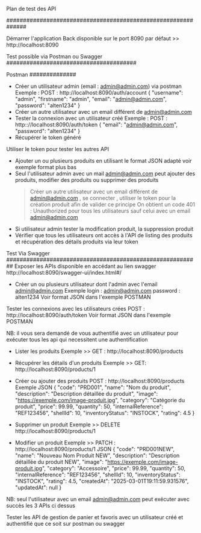 
Plan de test des API

##############################################################


Démarrer l'application Back disponible sur le port 8090 par défaut >> http://localhost:8090

Test possible via Postman ou Swagger
#######################################

Postman
##############

- Créer un utilisateur admin (email : admin@admin.com) via postman
Exemple : 
POST : http://localhost:8090/auth/account
{
  "username": "admin",
  "firstname": "admin",
  "email": "admin@admin.com",
  "password": "alten1234"
}
- Créer un autre utilisateur avec un email différent de admin@admin.com
- Tester la connexion avec un utilisateur créé 
  Exemple :
  POST : http:://localhost:8090/auth/token
  {
  "email": "admin@admin.com",
  "password": "alten1234"
  }
- Récupérer le token généré

Utiliser le token pour tester les autres API 

- Ajouter un ou plusieurs produits en utilisant le format JSON adapté voir exemple format plus bas
- Seul l'utilisateur admin avec un mail admin@admin.com peut ajouter des produits, modifier des produits ou supprimer des produits
   > Créer un autre utilisateur avec un email différent de admin@admin.com , se connecter , utiliser le token pour la création produit afin de  valider ce principe
   > On obtient un code 401 : Unauthorized pour tous les utilisateurs sauf celui avec un email admin@admin.com
- Si utilisateur admin tester la modification produit, la suppression produit
- Vérifier que tous les utilisateurs ont accès à l'API de listing des produits et récupération des détails produits via leur token

Test Via Swagger
##########################################################
Exposer les APIs disponible en accédant au lien swagger 
http://localhost:8090/swagger-ui/index.html#/

- Créer un ou plusieurs utilisateur dont l'admin avec l'email admin@admin.com
Exemple 
login : admin@admin.com
password : alten1234
Voir format JSON dans l'exemple POSTMAN

Tester les connexions avec les utilisateurs crées
POST : http://localhost:8090/auth/token
Voir format JSON dans l'exemple POSTMAN

NB: il vous sera demandé de vous authentifié avec un utilisateur pour exécuter  tous les api qui necessitent une authentification

- Lister les produits 
  Exemple  >> GET : http://localhost:8090/products

- Récupérer les détails d'un produits
  Exemple >> GET: http://localhost:8090/products/1


- Créer ou ajouter des produits
POST : http://localhost:8090/products
Exemple JSON 
{
  "code": "PRD001",
  "name": "Nom du produit",
  "description": "Description détaillée du produit",
  "image": "https://exemple.com/image-produit.jpg",
  "category": "Catégorie du produit",
  "price": 99.99,
  "quantity": 50,
  "internalReference": "REF123456",
  "shellId": 10,
  "inventoryStatus": "INSTOCK",
  "rating": 4.5
}

- Supprimer un produit
  Exemple  >> DELETE http://localhost:8090/products/1

- Modifier un produit
  Exemple >> PATCH : http://localhost:8090/products/1
  JSON
  {
    "code": "PRD001NEW",
    "name": "Nouveau Nom Produit NEW",
    "description": "Description détaillée du produit NEW",
    "image": "https://exemple.com/image-produit.jpg",
    "category": "Accessoire",
    "price": 99.99,
    "quantity": 50,
    "internalReference": "REF123456",
    "shellId": 10,
    "inventoryStatus": "INSTOCK",
    "rating": 4.5,
    "createdAt": "2025-03-01T19:11:59.931576",
    "updatedAt": null
  }
  
NB: seul l'utilisateur avec un email admin@admin.com peut exécuter avec succès les 3 APIs ci dessus

Tester les API de gestion de panier et favoris avec un utilisateur créé et authentifié que ce soit sur postman ou swagger



